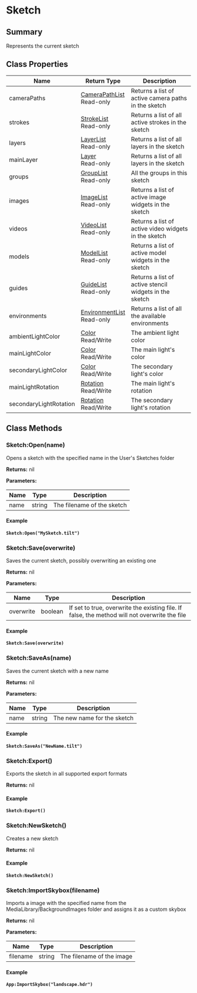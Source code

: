 
# Sketch

## Summary
Represents the current sketch

## Class Properties

<table data-full-width="false">
<thead><tr><th>Name</th><th>Return Type</th><th>Description</th></tr></thead>
<tbody>
<tr><td>cameraPaths</td><td><a href="camerapathlist.md">CameraPathList</a><br>Read-only</td><td>Returns a list of active camera paths in the sketch</td></tr>
<tr><td>strokes</td><td><a href="strokelist.md">StrokeList</a><br>Read-only</td><td>Returns a list of all active strokes in the sketch</td></tr>
<tr><td>layers</td><td><a href="layerlist.md">LayerList</a><br>Read-only</td><td>Returns a list of all layers in the sketch</td></tr>
<tr><td>mainLayer</td><td><a href="layer.md">Layer</a><br>Read-only</td><td>Returns a list of all layers in the sketch</td></tr>
<tr><td>groups</td><td><a href="grouplist.md">GroupList</a><br>Read-only</td><td>All the groups in this sketch</td></tr>
<tr><td>images</td><td><a href="imagelist.md">ImageList</a><br>Read-only</td><td>Returns a list of active image widgets in the sketch</td></tr>
<tr><td>videos</td><td><a href="videolist.md">VideoList</a><br>Read-only</td><td>Returns a list of active video widgets in the sketch</td></tr>
<tr><td>models</td><td><a href="modellist.md">ModelList</a><br>Read-only</td><td>Returns a list of active model widgets in the sketch</td></tr>
<tr><td>guides</td><td><a href="guidelist.md">GuideList</a><br>Read-only</td><td>Returns a list of active stencil widgets in the sketch</td></tr>
<tr><td>environments</td><td><a href="environmentlist.md">EnvironmentList</a><br>Read-only</td><td>Returns a list of all the available environments</td></tr>
<tr><td>ambientLightColor</td><td><a href="color.md">Color</a><br>Read/Write</td><td>The ambient light color</td></tr>
<tr><td>mainLightColor</td><td><a href="color.md">Color</a><br>Read/Write</td><td>The main light's color</td></tr>
<tr><td>secondaryLightColor</td><td><a href="color.md">Color</a><br>Read/Write</td><td>The secondary light's color</td></tr>
<tr><td>mainLightRotation</td><td><a href="rotation.md">Rotation</a><br>Read/Write</td><td>The main light's rotation</td></tr>
<tr><td>secondaryLightRotation</td><td><a href="rotation.md">Rotation</a><br>Read/Write</td><td>The secondary light's rotation</td></tr>
</tbody></table>




## Class Methods

        
### Sketch:Open(name)

Opens a sketch with the specified name in the User's Sketches folder

**Returns:** nil 


**Parameters:**

<table data-full-width="false">
<thead><tr><th>Name</th><th>Type</th><th>Description</th></tr></thead>
<tbody><tr><td>name</td><td>string</td><td>The filename of the sketch</td></tr></tbody></table>




#### Example

<pre class="language-lua"><code class="lang-lua"><strong>Sketch:Open("MySketch.tilt")</strong></code></pre>




### Sketch:Save(overwrite)

Saves the current sketch, possibly overwriting an existing one

**Returns:** nil 


**Parameters:**

<table data-full-width="false">
<thead><tr><th>Name</th><th>Type</th><th>Description</th></tr></thead>
<tbody><tr><td>overwrite</td><td>boolean</td><td>If set to true, overwrite the existing file. If false, the method will not overwrite the file</td></tr></tbody></table>




#### Example

<pre class="language-lua"><code class="lang-lua"><strong>Sketch:Save(overwrite)</strong></code></pre>




### Sketch:SaveAs(name)

Saves the current sketch with a new name

**Returns:** nil 


**Parameters:**

<table data-full-width="false">
<thead><tr><th>Name</th><th>Type</th><th>Description</th></tr></thead>
<tbody><tr><td>name</td><td>string</td><td>The new name for the sketch</td></tr></tbody></table>




#### Example

<pre class="language-lua"><code class="lang-lua"><strong>Sketch:SaveAs("NewName.tilt")</strong></code></pre>




### Sketch:Export()

Exports the sketch in all supported export formats

**Returns:** nil 




#### Example

<pre class="language-lua"><code class="lang-lua"><strong>Sketch:Export()</strong></code></pre>




### Sketch:NewSketch()

Creates a new sketch

**Returns:** nil 




#### Example

<pre class="language-lua"><code class="lang-lua"><strong>Sketch:NewSketch()</strong></code></pre>




### Sketch:ImportSkybox(filename)

Imports a image with the specified name from the MediaLibrary/BackgroundImages folder and assigns it as a custom skybox

**Returns:** nil 


**Parameters:**

<table data-full-width="false">
<thead><tr><th>Name</th><th>Type</th><th>Description</th></tr></thead>
<tbody><tr><td>filename</td><td>string</td><td>The filename of the image</td></tr></tbody></table>




#### Example

<pre class="language-lua"><code class="lang-lua"><strong>App:ImportSkybox("landscape.hdr")</strong></code></pre>



    

